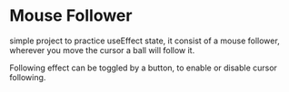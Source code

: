 # Mouse Follower

simple project to practice useEffect state, it consist of a mouse follower, wherever you move the cursor a ball will follow it.

Following effect can be toggled by a button, to enable or disable cursor following.
